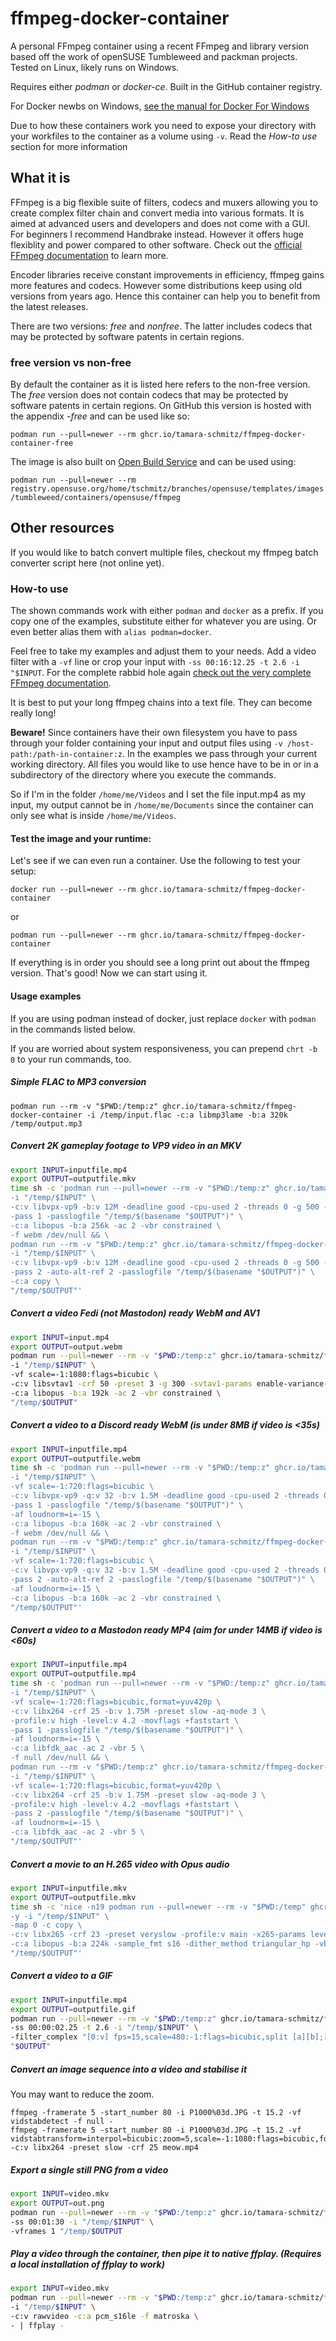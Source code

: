 # ffmpeg-docker-container
A personal FFmpeg container using a recent FFmpeg and library version based off the work of openSUSE Tumbleweed and packman projects. Tested on Linux, likely runs on Windows.

Requires either *podman* or *docker-ce*. Built in the GitHub container
registry.

For Docker newbs on Windows, [see the manual for Docker For Windows](https://docs.docker.com/docker-for-windows/)

Due to how these containers work you need to expose your directory with your workfiles to the container as a volume using `-v`. Read the *How-to use* section for more information

## What it is

FFmpeg is a big flexible suite of filters, codecs and muxers allowing you to create complex filter chain and convert media into various formats. It is aimed at advanced users and developers and does not come with a GUI. For beginners I recommend Handbrake instead. However it offers huge flexiblity and power compared to other software. Check out the [official FFmpeg documentation](https://ffmpeg.org/documentation.html) to learn more.

Encoder libraries receive constant improvements in efficiency, ffmpeg gains more features and codecs. However some distributions keep using old versions from years ago. Hence this container can help you to benefit from the latest releases.

There are two versions: *free* and *nonfree*. The latter includes codecs that
may be protected by software patents in certain regions.

### free version vs non-free

By default the container as it is listed here refers to the non-free version. The *free* version does not contain codecs
that may be protected by software patents in certain regions.
On GitHub this version is hosted with the appendix *-free* and can be used like so:

`podman run --pull=newer --rm ghcr.io/tamara-schmitz/ffmpeg-docker-container-free`

The image is also built on
[Open Build Service](https://build.opensuse.org/package/show/home:tschmitz:branches:openSUSE:Templates:Images:Tumbleweed/ffmpeg-docker-container)
and can be used using:

`podman run --pull=newer --rm registry.opensuse.org/home/tschmitz/branches/opensuse/templates/images/tumbleweed/containers/opensuse/ffmpeg`


## Other resources

If you would like to batch convert multiple files, checkout my ffmpeg batch converter script here (not online yet).

### How-to use

The shown commands work with either `podman` and `docker` as a prefix. If you copy one of the examples, substitute either for whatever you are using. Or even better alias them with `alias podman=docker`.

Feel free to take my examples and adjust them to your needs. Add a video filter with a `-vf` line or crop your input with `-ss 00:16:12.25 -t 2.6 -i "$INPUT`. For the complete rabbid hole again [check out the very complete FFmpeg documentation](https://ffmpeg.org/ffmpeg.html).

It is best to put your long ffmpeg chains into a text file. They can become really long!

**Beware!** Since containers have their own filesystem you have to pass through
your folder containing your input and output files using `-v
/host-path:/path-in-container:z`. In the examples we pass
through your current working directory. All files you would like to use hence
have to be in or in a subdirectory of the directory where you execute the
commands.

So if I'm in the folder `/home/me/Videos` and I set the file input.mp4 as my input, my output cannot be in `/home/me/Documents` since the container can only see what is inside `/home/me/Videos`.

#### Test the image and your runtime:

Let's see if we can even run a container. Use the following to test your setup:

`docker run --pull=newer --rm ghcr.io/tamara-schmitz/ffmpeg-docker-container`

or

`podman run --pull=newer --rm ghcr.io/tamara-schmitz/ffmpeg-docker-container`

If everything is in order you should see a long print out about the ffmpeg version. That's good! Now we can start using it.

#### Usage examples

If you are using podman instead of docker, just replace `docker` with `podman`
in the commands listed below.

If you are worried about system responsiveness, you can prepend `chrt -b 0` to
your run commands, too.

##### Simple FLAC to MP3 conversion

`podman run --rm -v "$PWD:/temp:z" ghcr.io/tamara-schmitz/ffmpeg-docker-container -i /temp/input.flac -c:a libmp3lame -b:a 320k /temp/output.mp3`

##### Convert 2K gameplay footage to VP9 video in an MKV

```bash
export INPUT=inputfile.mp4
export OUTPUT=outputfile.mkv
time sh -c 'podman run --pull=newer --rm -v "$PWD:/temp:z" ghcr.io/tamara-schmitz/ffmpeg-docker-container -y \
-i "/temp/$INPUT" \
-c:v libvpx-vp9 -b:v 12M -deadline good -cpu-used 2 -threads 0 -g 500 -tile-columns 3 -row-mt 1 -frame-parallel 0 \
-pass 1 -passlogfile "/temp/$(basename "$OUTPUT")" \
-c:a libopus -b:a 256k -ac 2 -vbr constrained \
-f webm /dev/null && \
podman run --rm -v "$PWD:/temp:z" ghcr.io/tamara-schmitz/ffmpeg-docker-container \
-i "/temp/$INPUT" \
-c:v libvpx-vp9 -b:v 12M -deadline good -cpu-used 2 -threads 0 -g 500 -tile-columns 3 -row-mt 1 -frame-parallel 0 \
-pass 2 -auto-alt-ref 2 -passlogfile "/temp/$(basename "$OUTPUT")" \
-c:a copy \
"/temp/$OUTPUT"'
```

##### Convert a video Fedi (not Mastodon) ready WebM and AV1

```bash
export INPUT=input.mp4
export OUTPUT=output.webm
podman run --pull=newer --rm -v "$PWD:/temp:z" ghcr.io/tamara-schmitz/ffmpeg-docker-container \
-i "/temp/$INPUT" \
-vf scale=-1:1080:flags=bicubic \
-c:v libsvtav1 -crf 50 -preset 3 -g 300 -svtav1-params enable-variance-boost=1 \
-c:a libopus -b:a 192k -ac 2 -vbr constrained \
"/temp/$OUTPUT"
```

##### Convert a video to a Discord ready WebM (is under 8MB if video is <35s)

```bash
export INPUT=inputfile.mp4
export OUTPUT=outputfile.webm
time sh -c 'podman run --pull=newer --rm -v "$PWD:/temp:z" ghcr.io/tamara-schmitz/ffmpeg-docker-container -y \
-i "/temp/$INPUT" \
-vf scale=-1:720:flags=bicubic \
-c:v libvpx-vp9 -q:v 32 -b:v 1.5M -deadline good -cpu-used 2 -threads 0 -g 400 -tile-columns 2 -row-mt 1 -frame-parallel 0 \
-pass 1 -passlogfile "/temp/$(basename "$OUTPUT")" \
-af loudnorm=i=-15 \
-c:a libopus -b:a 160k -ac 2 -vbr constrained \
-f webm /dev/null && \
podman run --rm -v "$PWD:/temp:z" ghcr.io/tamara-schmitz/ffmpeg-docker-container \
-i "/temp/$INPUT" \
-vf scale=-1:720:flags=bicubic \
-c:v libvpx-vp9 -q:v 32 -b:v 1.5M -deadline good -cpu-used 2 -threads 0 -g 400 -tile-columns 2 -row-mt 1 -frame-parallel 0 \
-pass 2 -auto-alt-ref 2 -passlogfile "/temp/$(basename "$OUTPUT")" \
-af loudnorm=i=-15 \
-c:a libopus -b:a 160k -ac 2 -vbr constrained \
"/temp/$OUTPUT"'
```

##### Convert a video to a Mastodon ready MP4 (aim for under 14MB if video is <60s)

```bash
export INPUT=inputfile.mp4
export OUTPUT=outputfile.mp4
time sh -c 'podman run --pull=newer --rm -v "$PWD:/temp:z" ghcr.io/tamara-schmitz/ffmpeg-docker-container -y \
-i "/temp/$INPUT" \
-vf scale=-1:720:flags=bicubic,format=yuv420p \
-c:v libx264 -crf 25 -b:v 1.75M -preset slow -aq-mode 3 \
-profile:v high -level:v 4.2 -movflags +faststart \
-pass 1 -passlogfile "/temp/$(basename "$OUTPUT")" \
-af loudnorm=i=-15 \
-c:a libfdk_aac -ac 2 -vbr 5 \
-f null /dev/null && \
podman run --rm -v "$PWD:/temp:z" ghcr.io/tamara-schmitz/ffmpeg-docker-container \
-i "/temp/$INPUT" \
-vf scale=-1:720:flags=bicubic,format=yuv420p \
-c:v libx264 -crf 25 -b:v 1.75M -preset slow -aq-mode 3 \
-profile:v high -level:v 4.2 -movflags +faststart \
-pass 2 -passlogfile "/temp/$(basename "$OUTPUT")" \
-af loudnorm=i=-15 \
-c:a libfdk_aac -ac 2 -vbr 5 \
"/temp/$OUTPUT"'
```

##### Convert a movie to an H.265 video with Opus audio

```bash
export INPUT=inputfile.mkv
export OUTPUT=outputfile.mkv
time sh -c 'nice -n19 podman run --pull=newer --rm -v "$PWD:/temp" ghcr.io/tamara-schmitz/ffmpeg-docker-container \
-y -i "/temp/$INPUT" \
-map 0 -c copy \
-c:v libx265 -crf 23 -preset veryslow -profile:v main -x265-params level-idc=41:aq-mode=3:tskip=1:nr-intra=20:keyint=300:open-gop=1:vbv-bufsize=6000:vbv-maxrate=8000 \
-c:a libopus -b:a 224k -sample_fmt s16 -dither_method triangular_hp -vbr constrained \
"/temp/$OUTPUT"'
```

##### Convert a video to a GIF

```bash
export INPUT=inputfile.mp4
export OUTPUT=outputfile.gif
podman run --pull=newer --rm -v "$PWD:/temp:z" ghcr.io/tamara-schmitz/ffmpeg-docker-container \
-ss 00:00:02.25 -t 2.6 -i "/temp/$INPUT" \
-filter_complex "[0:v] fps=15,scale=480:-1:flags=bicubic,split [a][b];[a] palettegen [p];[b][p] paletteuse" \
"$OUTPUT"
```

##### Convert an image sequence into a video and stabilise it

You may want to reduce the zoom.

```
ffmpeg -framerate 5 -start_number 80 -i P1000%03d.JPG -t 15.2 -vf vidstabdetect -f null -
ffmpeg -framerate 5 -start_number 80 -i P1000%03d.JPG -t 15.2 -vf vidstabtransform=interpol=bicubic:zoom=5,scale=-1:1080:flags=bicubic,format=yuv420p -c:v libx264 -preset slow -crf 25 meow.mp4
```

##### Export a single still PNG from a video

```bash
export INPUT=video.mkv
export OUTPUT=out.png
podman run --pull=newer --rm -v "$PWD:/temp:z" ghcr.io/tamara-schmitz/ffmpeg-docker-container \
-ss 00:01:30 -i "/temp/$INPUT" \
-vframes 1 "/temp/$OUTPUT
```

##### Play a video through the container, then pipe it to native ffplay. (Requires a local installation of ffplay to work)

```bash
export INPUT=video.mkv
podman run --pull=newer --rm -v "$PWD:/temp:z" ghcr.io/tamara-schmitz/ffmpeg-docker-container \
-i "/temp/$INPUT" \
-c:v rawvideo -c:a pcm_s16le -f matroska \
- | ffplay -
```
